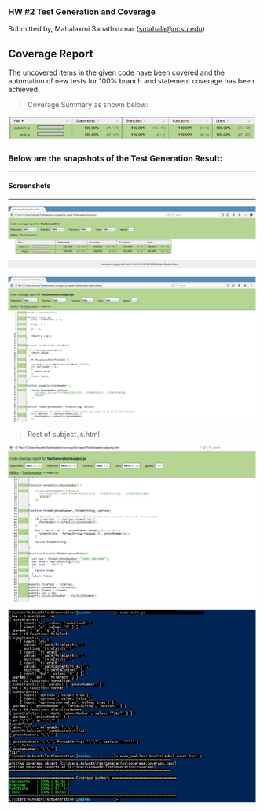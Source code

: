 ### HW #2 Test Generation and Coverage      

Submitted by, Mahalaxmi Sanathkumar (smahala@ncsu.edu)   


Coverage Report
-----------------------------
The uncovered items in the given code have been covered and the automation of new tests for 100% branch and statement coverage has been achieved.    

> Coverage Summary as shown below:

![Summary](https://github.com/mahasanath/TestGeneration/blob/master/coverage_summary.JPG)       



### Below are the snapshots of the Test Generation Result:   
-----------------------------------------------------------------------------------

#### Screenshots
---------------------------------------------------------         

![Alt text][id1]       
          
          

![Alt text][id2]          
        
       
 > Rest of subject.js.html     
 

![Alt text][id3]     
   
   
   
![Alt text][id4]     
    
    
[id1]:https://github.com/mahasanath/TestGeneration/blob/master/codecoverage_testgen.JPG
[id2]:https://github.com/mahasanath/TestGeneration/blob/master/coverage_Subjectjs.JPG
[id4]:https://github.com/mahasanath/TestGeneration/blob/master/coverage_console.JPG
[id3]:https://github.com/mahasanath/TestGeneration/blob/master/subjectjs.JPG
